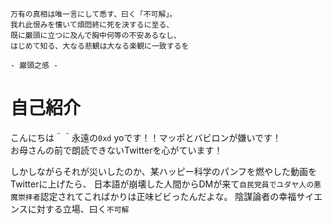 ```
万有の真相は唯一言にして悉す、曰く「不可解」。
我れ此恨みを懐いて煩悶終に死を決するに至る、
既に巌頭に立つに及んで胸中何等の不安あるなし、
はじめて知る、大なる悲観は大なる楽観に一致するを

- 巌頭之感 -
```
# 自己紹介
こんにちは＾＾永遠の`0xd` yoです！！マッポとバビロンが嫌いです！<br>
お母さんの前で朗読できないTwitterを心がています！

しかしながらそれが災いしたのか、某ハッピー科学のパンフを燃やした動画をTwitterに上げたら、
日本語が崩壊した人間からDMが来て`自民党員でユダヤ人の悪魔崇拝者`認定されてこればかりは正味ビビったんだよな。
陰謀論者の幸福サイエンスに対する立場、曰く`不可解`
